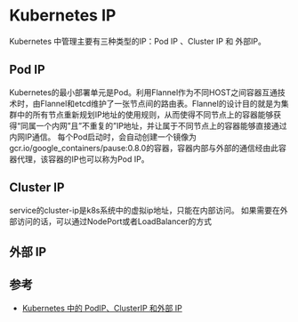 # Kubernetes IP

Kubernetes 中管理主要有三种类型的IP：Pod IP 、Cluster IP 和 外部IP。

## Pod IP

Kubernetes的最小部署单元是Pod。利用Flannel作为不同HOST之间容器互通技术时，由Flannel和etcd维护了一张节点间的路由表。Flannel的设计目的就是为集群中的所有节点重新规划IP地址的使用规则，从而使得不同节点上的容器能够获得“同属一个内网”且”不重复的”IP地址，并让属于不同节点上的容器能够直接通过内网IP通信。
每个Pod启动时，会自动创建一个镜像为gcr.io/google_containers/pause:0.8.0的容器，容器内部与外部的通信经由此容器代理，该容器的IP也可以称为Pod IP。

## Cluster IP

service的cluster-ip是k8s系统中的虚拟ip地址，只能在内部访问。
如果需要在外部访问的话，可以通过NodePort或者LoadBalancer的方式

## 外部 IP

## 参考

* [Kubernetes 中的 PodIP、ClusterIP 和外部 IP](http://blog.csdn.net/liukuan73/article/details/54773579)